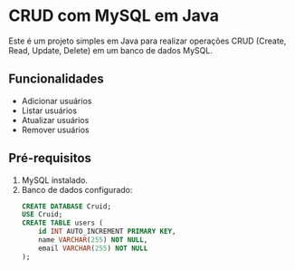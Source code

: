 # CRUD com MySQL em Java

Este é um projeto simples em Java para realizar operações CRUD (Create, Read, Update, Delete) em um banco de dados MySQL.

## Funcionalidades
- Adicionar usuários
- Listar usuários
- Atualizar usuários
- Remover usuários

## Pré-requisitos
1. MySQL instalado.
2. Banco de dados configurado:
   ```sql
   CREATE DATABASE Cruid;
   USE Cruid;
   CREATE TABLE users (
       id INT AUTO_INCREMENT PRIMARY KEY,
       name VARCHAR(255) NOT NULL,
       email VARCHAR(255) NOT NULL
   );

